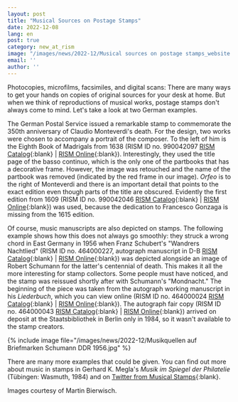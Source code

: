 ```yaml
---
layout: post
title: "Musical Sources on Postage Stamps"
date: 2022-12-08
lang: en
post: true
category: new_at_rism
image: "/images/news/2022-12/Musical sources on postage stamps_website.jpg"
email: ''
author: ''
---
```


Photocopies, microfilms, facsimiles, and digital scans: There are many ways to get your hands on copies of original sources for your desk at home. But when we think of reproductions of musical works, postage stamps don't always come to mind. Let's take a look at two German examples. 

The German Postal Service issued a remarkable stamp to commemorate the 350th anniversary of Claudio Monteverdi's death. For the design, two works were chosen to accompany a portrait of the composer. To the left of him is the Eighth Book of Madrigals from 1638 (RISM ID no. 990042097 [RISM Catalog](https://opac.rism.info/search?id=990042097&View=rism){:blank} \| [RISM Online](https://rism.online/sources/990042097){:blank}). Interestingly, they used the title page of the basso continuo, which is the only one of the partbooks that has a decorative frame. However, the image was retouched and the name of the partbook was removed (indicated by the red frame in our image). _Orfeo_ is to the right of Monteverdi and there is an important detail that points to the exact edition even though parts of the title are obscured. Evidently the first edition from 1609 (RISM ID no. 990042046 [RISM Catalog](https://opac.rism.info/search?id=990042046&View=rism){:blank} \| [RISM Online](https://rism.online/sources/990042046){:blank}) was used, because the dedication to Francesco Gonzaga is missing from the 1615 edition.

Of course, music manuscripts are also depicted on stamps. The following example shows how this does not always go smoothly: they struck a wrong chord in East Germany in 1956 when Franz Schubert's "Wandrers Nachtlied" (RISM ID no. 464000227, autograph manuscript in D-B [RISM Catalog](https://opac.rism.info/search?id=464000227&View=rism){:blank} \| [RISM Online](https://rism.online/sources/464000227){:blank}) was depicted alongside an image of Robert Schumann for the latter's centennial of death. This makes it all the more interesting for stamp collectors. Some people must have noticed, and the stamp was reissued shortly after with Schumann's "Mondnacht." The beginning of the piece was taken from the autograph working manuscript in his _Liederbuch_, which you can view online (RISM ID no. 464000024 [RISM Catalog](https://opac.rism.info/search?id=464000024&View=rism){:blank} \| [RISM Online](https://rism.online/sources/464000024){:blank}). The autograph fair copy (RISM ID no. 464000043 [RISM Catalog](https://opac.rism.info/search?id=464000043&View=rism){:blank} \| [RISM Online](https://rism.online/sources/464000043){:blank}) arrived on deposit at the Staatsbibliothek in Berlin only in 1984, so it wasn't available to the stamp creators.

{% include image file="/images/news/2022-12/Musikquellen auf Briefmarken Schumann DDR 1956.jpg" %}

There are many more examples that could be given. You can find out more about music in stamps in Gerhard K. Megla's _Musik im Spiegel der Philatelie_ (Tübingen: Wasmuth, 1984) and on [Twitter from Musical Stamps](https://twitter.com/musicalstamps){:blank}.

Images courtesy of Martin Bierwisch.
